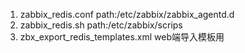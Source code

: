 1. zabbix_redis.conf
path:/etc/zabbix/zabbix_agentd.d
2. zabbix_redis.sh
path:/etc/zabbix/scrips
3. zbx_export_redis_templates.xml
web端导入模板用
